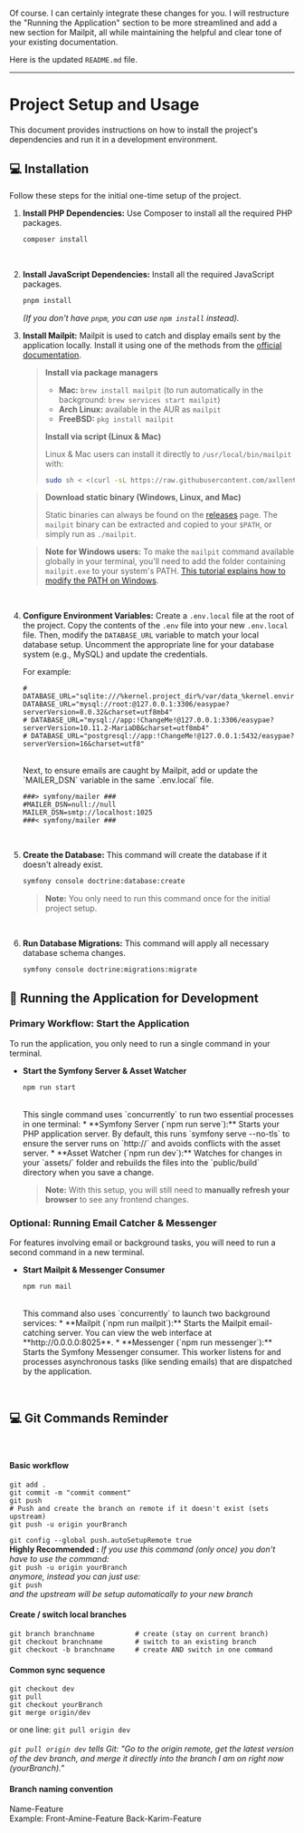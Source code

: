 Of course. I can certainly integrate these changes for you. I will restructure the "Running the Application" section to be more streamlined and add a new section for Mailpit, all while maintaining the helpful and clear tone of your existing documentation.

Here is the updated `README.md` file.

---

# Project Setup and Usage


This document provides instructions on how to install the project's dependencies and run it in a development environment.

## 💻 Installation

Follow these steps for the initial one-time setup of the project.

1.  **Install PHP Dependencies:**
    Use Composer to install all the required PHP packages.
    ```bash
    composer install
    ```
    <br>
2.  **Install JavaScript Dependencies:**
    Install all the required JavaScript packages.
    ```bash
    pnpm install
    ```
    *(If you don't have `pnpm`, you can use `npm install` instead).*
    <br>
3.  **Install Mailpit:**
    Mailpit is used to catch and display emails sent by the application locally. Install it using one of the methods from the [official documentation](https://mailpit.axllent.org/docs/install/).

    > **Install via package managers**
    >
    > -   **Mac:** `brew install mailpit` (to run automatically in the background: `brew services start mailpit`)
    > -   **Arch Linux:** available in the AUR as `mailpit`
    > -   **FreeBSD:** `pkg install mailpit`
    >
    > **Install via script (Linux & Mac)**
    >
    > Linux & Mac users can install it directly to `/usr/local/bin/mailpit` with:
    >
    > ```bash
    > sudo sh < <(curl -sL https://raw.githubusercontent.com/axllent/mailpit/develop/install.sh)
    > ```
    
    > **Download static binary (Windows, Linux, and Mac)**
    >
    > Static binaries can always be found on the [releases](https://github.com/axllent/mailpit/releases/latest) page. The `mailpit` binary can be extracted and copied to your `$PATH`, or simply run as `./mailpit`.

    > **Note for Windows users:** To make the `mailpit` command available globally in your terminal, you'll need to add the folder containing `mailpit.exe` to your system's PATH. [This tutorial explains how to modify the PATH on Windows](https://lecrabeinfo.net/tutoriels/modifier-le-path-de-windows-ajouter-un-dossier-au-path/).
    <br>
    
4.  **Configure Environment Variables:**
    Create a `.env.local` file at the root of the project. Copy the contents of the `.env` file into your new `.env.local` file. Then, modify the `DATABASE_URL` variable to match your local database setup. Uncomment the appropriate line for your database system (e.g., MySQL) and update the credentials.

    For example:
    ```
    # DATABASE_URL="sqlite:///%kernel.project_dir%/var/data_%kernel.environment%.db"
    DATABASE_URL="mysql://root:@127.0.0.1:3306/easypae?serverVersion=8.0.32&charset=utf8mb4"
    # DATABASE_URL="mysql://app:!ChangeMe!@127.0.0.1:3306/easypae?serverVersion=10.11.2-MariaDB&charset=utf8mb4"
    # DATABASE_URL="postgresql://app:!ChangeMe!@127.0.0.1:5432/easypae?serverVersion=16&charset=utf8"
    ```
    <br>
    Next, to ensure emails are caught by Mailpit, add or update the `MAILER_DSN` variable in the same `.env.local` file.

    ```
    ###> symfony/mailer ###
    #MAILER_DSN=null://null
    MAILER_DSN=smtp://localhost:1025
    ###< symfony/mailer ###
    ```
    <br>
5.  **Create the Database:**
    This command will create the database if it doesn't already exist.
    ```bash
    symfony console doctrine:database:create
    ```
    > **Note:** You only need to run this command once for the initial project setup.
    >
    <br>
6.  **Run Database Migrations:**
    This command will apply all necessary database schema changes.
    ```bash
    symfony console doctrine:migrations:migrate
    ```

## 🚀 Running the Application for Development

### Primary Workflow: Start the Application

To run the application, you only need to run a single command in your terminal.

*   **Start the Symfony Server & Asset Watcher**
    ```bash
    npm run start
    ```
    <br>
    This single command uses `concurrently` to run two essential processes in one terminal:
    *   **Symfony Server (`npm run serve`):** Starts your PHP application server. By default, this runs `symfony serve --no-tls` to ensure the server runs on `http://` and avoids conflicts with the asset server.
    *   **Asset Watcher (`npm run dev`):** Watches for changes in your `assets/` folder and rebuilds the files into the `public/build` directory when you save a change.

    > **Note:** With this setup, you will still need to **manually refresh your browser** to see any frontend changes.

### Optional: Running Email Catcher & Messenger

For features involving email or background tasks, you will need to run a second command in a new terminal.

*   **Start Mailpit & Messenger Consumer**
    ```bash
    npm run mail
    ```
    <br>
    This command also uses `concurrently` to launch two background services:
    *   **Mailpit (`npm run mailpit`):** Starts the Mailpit email-catching server. You can view the web interface at **http://0.0.0.0:8025**.
    *   **Messenger (`npm run messenger`):** Starts the Symfony Messenger consumer. This worker listens for and processes asynchronous tasks (like sending emails) that are dispatched by the application.

<br>

## 💻 Git Commands Reminder
<br>

#### Basic workflow
```
git add .
git commit -m "commit comment"
git push
# Push and create the branch on remote if it doesn't exist (sets upstream)
git push -u origin yourBranch
```

`git config --global push.autoSetupRemote true`
<br>
**Highly Recommended :**
*If you use this command (only once) you don't have to use the command:*
<br>
`git push -u origin yourBranch`
<br>
*anymore, instead you can just use:*
<br>
`git push`
<br>
*and the upstream will be setup automatically to your new branch*

#### Create / switch local branches
```
git branch branchname          # create (stay on current branch)
git checkout branchname        # switch to an existing branch
git checkout -b branchname     # create AND switch in one command
```

#### Common sync sequence
```
git checkout dev
git pull
git checkout yourBranch
git merge origin/dev
```

or one line:
`git pull origin dev`
<br><br>
*`git pull origin dev` tells Git: "Go to the origin remote, get the latest version of the dev branch, and merge it directly into the branch I am on right now (yourBranch)."*

#### Branch naming convention
Name-Feature
<br>
Example: Front-Amine-Feature
         Back-Karim-Feature
```
